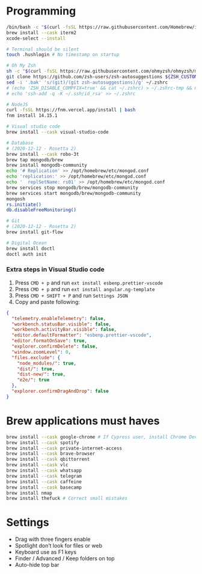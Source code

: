 # Programming

```bash
/bin/bash -c "$(curl -fsSL https://raw.githubusercontent.com/Homebrew/install/HEAD/install.sh)"
brew install --cask iterm2
xcode-select --install

# Terminal should be silent
touch .hushlogin # No timestamp on startup

# Oh My Zsh
sh -c "$(curl -fsSL https://raw.githubusercontent.com/ohmyzsh/ohmyzsh/master/tools/install.sh)" # Oh my ZSH!
git clone https://github.com/zsh-users/zsh-autosuggestions ${ZSH_CUSTOM:-~/.oh-my-zsh/custom}/plugins/zsh-autosuggestions
sed -i '.bak' 's/(git)/(git zsh-autosuggestions)/g' ~/.zshrc
# (echo 'ZSH_DISABLE_COMPFIX=true' && cat ~/.zshrc) > ~/.zshrc-tmp && mv ~/.zshrc-tmp ~/.zshrc
# echo 'ssh-add -q -K ~/.ssh/id_rsa' >> ~/.zshrc

# NodeJS
curl -fsSL https://fnm.vercel.app/install | bash
fnm install 14.15.1

# Visual studio code
brew install --cask visual-studio-code

# Database
# (2020-12-12 - Rosetta 2)
brew install --cask robo-3t
brew tap mongodb/brew
brew install mongodb-community
echo '# Replication' >> /opt/homebrew/etc/mongod.conf
echo 'replication:' >> /opt/homebrew/etc/mongod.conf
echo '  replSetName: rs01' >> /opt/homebrew/etc/mongod.conf
brew services stop mongodb/brew/mongodb-community
brew services start mongodb/brew/mongodb-community
mongosh
rs.initiate()
db.disableFreeMonitoring()

# Git
# (2020-12-12 - Rosetta 2)
brew install git-flow

# Digital Ocean
brew install doctl
doctl auth init


```

### Extra steps in Visual Studio code

1. Press `CMD + p` and run `ext install esbenp.prettier-vscode`
1. Press `CMD + p` and run `ext install angular.ng-template`
1. Press `CMD + SHIFT + P` and run `Settings JSON`
1. Copy and paste following:

```json
{
  "telemetry.enableTelemetry": false,
  "workbench.statusBar.visible": false,
  "workbench.activityBar.visible": false,
  "editor.defaultFormatter": "esbenp.prettier-vscode",
  "editor.formatOnSave": true,
  "explorer.confirmDelete": false,
  "window.zoomLevel": 0,
  "files.exclude": {
    "node_modules/": true,
    "dist/": true,
    "dist-new/": true,
    "e2e/": true
  },
  "explorer.confirmDragAndDrop": false
}
```

# Brew applications must haves

```bash
brew install --cask google-chrome # If Cypress user, install Chrome Dev (different icon)
brew install --cask spotify
brew install --cask private-internet-access
brew install --cask brave-browser
brew install --cask qbittorrent
brew install --cask vlc
brew install --cask whatsapp
brew install --cask telegram
brew install --cask caffeine
brew install --cask basecamp
brew install nmap
brew install thefuck # Correct small mistakes
```

# Settings

- Drag with three fingers enable
- Spotlight don’t look for files or web
- Keyboard use as F1 keys
- Finder / Advanced / Keep folders on top
- Auto-hide top bar
